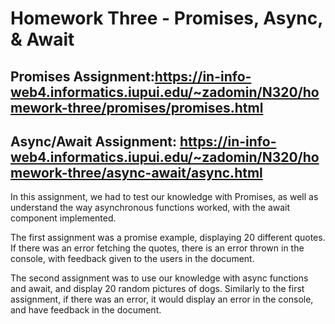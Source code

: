 # Homework Three - Promises, Async, & Await

## Promises Assignment:https://in-info-web4.informatics.iupui.edu/~zadomin/N320/homework-three/promises/promises.html

## Async/Await Assignment: https://in-info-web4.informatics.iupui.edu/~zadomin/N320/homework-three/async-await/async.html

In this assignment, we had to test our knowledge with Promises, as well as understand the way asynchronous functions worked, with the await component implemented.

The first assignment was a promise example, displaying 20 different quotes. If there was an error fetching the quotes, there is an error thrown in the console, with feedback given to the users in the document.

The second assignment was to use our knowledge with async functions and await, and display 20 random pictures of dogs. Similarly to the first assignment, if there was an error, it would display an error in the console, and have feedback in the document.
